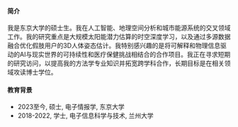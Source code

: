 #### 简介 

我是东京大学的硕士生。我在人工智能、地理空间分析和城市能源系统的交叉领域工作。我的研究重点是大规模太阳能潜力估算的时空深度学习，以及通过多源数据融合优化假肢用户的3D人体姿态估计。我特别感兴趣的是将可解释和物理信息驱动的AI与现实世界的可持续性和医疗保健挑战相结合的合作项目。我正在寻求短期的研究访问，以提高我的方法学专业知识并拓宽跨学科合作，长期目标是在相关领域攻读博士学位。


#### 教育背景 

- 2023至今, 硕士, 电子情报学, 东京大学
- 2018-2022, 学士, 电子信息科学与技术, 兰州大学